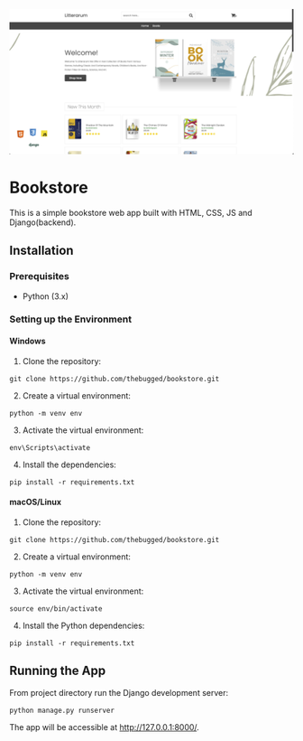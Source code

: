 
[![Bookstore](screenshot.png)](https://bookstore-iota-wine.vercel.app/)



## 
# Bookstore
This is a simple bookstore web app built with HTML, CSS, JS and Django(backend).


## Installation


### Prerequisites
- Python (3.x)

### Setting up the Environment

#### Windows
1. Clone the repository:
```shell
git clone https://github.com/thebugged/bookstore.git
```

2. Create a virtual environment: 
```shell
python -m venv env
```

3. Activate the virtual environment:
```shell
env\Scripts\activate
```

4. Install the dependencies:
```shell
pip install -r requirements.txt
```


#### macOS/Linux
1. Clone the repository:
```shell
git clone https://github.com/thebugged/bookstore.git
```

2. Create a virtual environment: 
```shell
python -m venv env
```

3. Activate the virtual environment:
```shell
source env/bin/activate
```

4. Install the Python dependencies:
```shell
pip install -r requirements.txt
```



## Running the App
From project directory run the Django development server:
```shell
python manage.py runserver
```

The app will be accessible at http://127.0.0.1:8000/.


